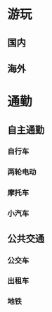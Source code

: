 # 游玩
## 国内
## 海外




# 通勤
## 自主通勤
### 自行车

### 两轮电动

### 摩托车

### 小汽车

## 公共交通

### 公交车

### 出租车

### 地铁